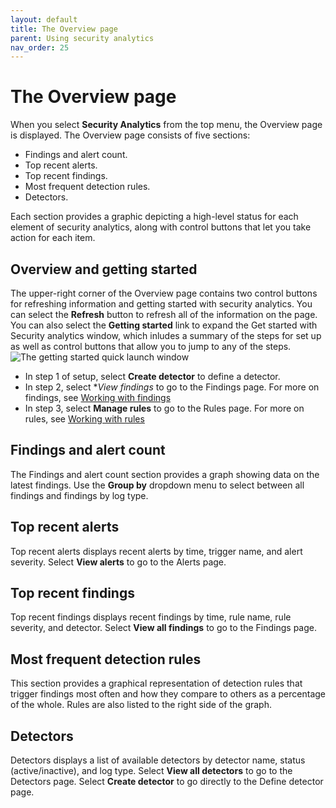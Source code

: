 ```yaml
---
layout: default
title: The Overview page
parent: Using security analytics
nav_order: 25
---
```


# The Overview page

When you select **Security Analytics** from the top menu, the Overview page is displayed. The Overview page consists of five sections:
* Findings and alert count.
* Top recent alerts.
* Top recent findings.
* Most frequent detection rules.
* Detectors.

Each section provides a graphic depicting a high-level status for each element of security analytics, along with control buttons that let you take action for each item.

## Overview and getting started

The upper-right corner of the Overview page contains two control buttons for refreshing information and getting started with security analytics. You can select the **Refresh** button to refresh all of the information on the page. You can also select the **Getting started** link to expand the Get started with Security analytics window, which inludes a summary of the steps for set up as well as control buttons that allow you to jump to any of the steps.
<img src="{{site.url}}{{site.baseurl}}/images/Security/get-started.png" alt="The getting started quick launch window">
* In step 1 of setup, select **Create detector** to define a detector. 
* In step 2, select **View findings* to go to the Findings page. For more on findings, see [Working with findings]({{site.url}}{{site.baseurl}}/_security-analytics/usage/findings.md/)
* In step 3, select **Manage rules** to go to the Rules page. For more on rules, see [Working with rules]({{site.url}}{{site.baseurl}}/_security-analytics/usage/rules.md/)

## Findings and alert count

The Findings and alert count section provides a graph showing data on the latest findings. Use the **Group by** dropdown menu to select between all findings and findings by log type.

## Top recent alerts

Top recent alerts displays recent alerts by time, trigger name, and alert severity. Select **View alerts** to go to the Alerts page.

## Top recent findings

Top recent findings displays recent findings by time, rule name, rule severity, and detector. Select **View all findings** to go to the Findings page.

## Most frequent detection rules

This section provides a graphical representation of detection rules that trigger findings most often and how they compare to others as a percentage of the whole. Rules are also listed to the right side of the graph.

## Detectors

Detectors displays a list of available detectors by detector name, status (active/inactive), and log type. Select **View all detectors** to go to the Detectors page. Select **Create detector** to go directly to the Define detector page.

